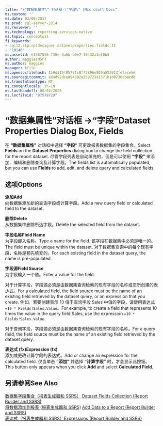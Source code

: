 ```yaml
---
title: "\"数据集属性\" 对话框-\"字段\" |Microsoft Docs"
ms.custom: ''
ms.date: 03/08/2017
ms.prod: sql-server-2014
ms.reviewer: ''
ms.technology: reporting-services-native
ms.topic: conceptual
f1_keywords:
- sql12.rtp.rptdesigner.datasetproperties.fields.f1
- "10140"
ms.assetid: e1367556-736e-4a6b-b9e7-10432a3e50b5
author: maggiesMSFT
ms.author: maggies
manager: kfile
ms.openlocfilehash: 1b9d315f85751c0f73896e809a522613fefece5e
ms.sourcegitcommit: ad4d92dce894592a259721a1571b1d8736abacdb
ms.translationtype: MT
ms.contentlocale: zh-CN
ms.lasthandoff: 08/04/2020
ms.locfileid: "87578729"
---
```

# <a name="dataset-properties-dialog-box-fields"></a><span data-ttu-id="11e02-102">“数据集属性”对话框 -&gt;“字段”</span><span class="sxs-lookup"><span data-stu-id="11e02-102">Dataset Properties Dialog Box, Fields</span></span>
  <span data-ttu-id="11e02-103">在 **“数据集属性”** 对话框中选择 **“字段”** 可更改报表数据集的字段集合。</span><span class="sxs-lookup"><span data-stu-id="11e02-103">Select **Fields** on the **Dataset Properties** dialog box to change the field collection for the report dataset.</span></span> <span data-ttu-id="11e02-104">尽管字段列表是自动填充的，但是可以使用 **“字段”** 来添加、编辑和删除查询及计算字段。</span><span class="sxs-lookup"><span data-stu-id="11e02-104">The fields list is automatically populated, but you can use **Fields** to add, edit, and delete query and calculated fields.</span></span>  
  
## <a name="options"></a><span data-ttu-id="11e02-105">选项</span><span class="sxs-lookup"><span data-stu-id="11e02-105">Options</span></span>  
 <span data-ttu-id="11e02-106">**添加**</span><span class="sxs-lookup"><span data-stu-id="11e02-106">**Add**</span></span>  
 <span data-ttu-id="11e02-107">向数据集添加新的查询字段或计算字段。</span><span class="sxs-lookup"><span data-stu-id="11e02-107">Add a new query field or calculated field to the dataset.</span></span>  
  
 <span data-ttu-id="11e02-108">**删除**</span><span class="sxs-lookup"><span data-stu-id="11e02-108">**Delete**</span></span>  
 <span data-ttu-id="11e02-109">从数据集中删除所选字段。</span><span class="sxs-lookup"><span data-stu-id="11e02-109">Delete the selected field from the dataset.</span></span>  
  
 <span data-ttu-id="11e02-110">**字段名称**</span><span class="sxs-lookup"><span data-stu-id="11e02-110">**Field Name**</span></span>  
 <span data-ttu-id="11e02-111">为字段键入名称。</span><span class="sxs-lookup"><span data-stu-id="11e02-111">Type a name for the field.</span></span> <span data-ttu-id="11e02-112">该字段在数据集中必须是唯一的。</span><span class="sxs-lookup"><span data-stu-id="11e02-112">The field must be unique within the dataset.</span></span> <span data-ttu-id="11e02-113">对于数据集查询中的每个现有字段，名称是预先填充的。</span><span class="sxs-lookup"><span data-stu-id="11e02-113">For each existing field in the dataset query, the name is pre-populated.</span></span>  
  
 <span data-ttu-id="11e02-114">**字段源**</span><span class="sxs-lookup"><span data-stu-id="11e02-114">**Field Source**</span></span>  
 <span data-ttu-id="11e02-115">为字段输入一个值。</span><span class="sxs-lookup"><span data-stu-id="11e02-115">Enter a value for the field.</span></span>  
  
 <span data-ttu-id="11e02-116">对于计算字段，字段源必须是由数据集查询检索的现有字段的名称或您所创建的表达式。</span><span class="sxs-lookup"><span data-stu-id="11e02-116">For a calculated field, the field source must be the name of an existing field retrieved by the dataset query, or an expression that you create.</span></span> <span data-ttu-id="11e02-117">例如，若要创建表示 10 倍于查询字段 Sales 中值的字段，请使用表达式 `=10 * Fields!Sales.Value`。</span><span class="sxs-lookup"><span data-stu-id="11e02-117">For example, to create a field that represents 10 times the value in the query field Sales, use the expression `=10 * Fields!Sales.Value`.</span></span>  
  
 <span data-ttu-id="11e02-118">对于查询字段，字段源必须是由数据集查询检索的现有字段的名称。</span><span class="sxs-lookup"><span data-stu-id="11e02-118">For a query field, the field source must be the name of an existing field retrieved by the dataset query.</span></span>  
  
 <span data-ttu-id="11e02-119">**表达式 (fx)**</span><span class="sxs-lookup"><span data-stu-id="11e02-119">**Expression (fx)**</span></span>  
 <span data-ttu-id="11e02-120">添加或更改计算字段的表达式。</span><span class="sxs-lookup"><span data-stu-id="11e02-120">Add or change an expression for the calculated field.</span></span> <span data-ttu-id="11e02-121">仅当单击 **“添加”** 并选择 **“计算字段”** 时，才会显示此按钮。</span><span class="sxs-lookup"><span data-stu-id="11e02-121">This button only appears when you click **Add** and select **Calculated Field**.</span></span>  
  
## <a name="see-also"></a><span data-ttu-id="11e02-122">另请参阅</span><span class="sxs-lookup"><span data-stu-id="11e02-122">See Also</span></span>  
 <span data-ttu-id="11e02-123">[数据集字段集合（报表生成器和 SSRS）](report-data/dataset-fields-collection-report-builder-and-ssrs.md) </span><span class="sxs-lookup"><span data-stu-id="11e02-123">[Dataset Fields Collection &#40;Report Builder and SSRS&#41;](report-data/dataset-fields-collection-report-builder-and-ssrs.md) </span></span>  
 <span data-ttu-id="11e02-124">[将数据添加到报表 &#40;报表生成器和 SSRS&#41;](report-data/report-datasets-ssrs.md) </span><span class="sxs-lookup"><span data-stu-id="11e02-124">[Add Data to a Report &#40;Report Builder and SSRS&#41;](report-data/report-datasets-ssrs.md) </span></span>  
 [<span data-ttu-id="11e02-125">表达式（报表生成器和 SSRS）</span><span class="sxs-lookup"><span data-stu-id="11e02-125">Expressions &#40;Report Builder and SSRS&#41;</span></span>](report-design/expressions-report-builder-and-ssrs.md)  
  
  
